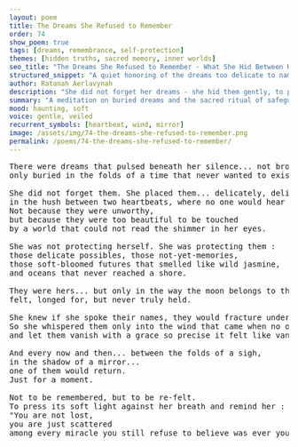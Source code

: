 ```yaml
---
layout: poem
title: The Dreams She Refused to Remember
order: 74
show_poem: true
tags: [dreams, remembrance, self-protection]
themes: [hidden truths, sacred memory, inner worlds]
seo_title: "The Dreams She Refused to Remember - What She Hid Between Heartbeats Could Not Be Undreamed"
structured_snippet: "A quiet honoring of the dreams too delicate to name aloud - and the beauty they carried in silence."
author: Ratanah Aerlavynah
description: "She did not forget her dreams - she hid them gently, to protect what was too beautiful to endure exposure."
summary: "A meditation on buried dreams and the sacred ritual of safeguarding one’s most fragile becoming."
mood: haunting, soft
voice: gentle, veiled
recurrent_symbols: [heartbeat, wind, mirror]
image: /assets/img/74-the-dreams-she-refused-to-remember.png
permalink: /poems/74-the-dreams-she-refused-to-remember/
---
```


<pre>
There were dreams that pulsed beneath her silence... not broken, 
only buried in the folds of a time that never wanted to exist.

She did not forget them. She placed them... delicately, deliberately... 
in the hush between two heartbeats, where no one would hear them scream for becoming.
Not because they were unworthy, 
but because they were too beautiful to be touched 
by a world that could not read the shimmer in her eyes.

She was not protecting herself. She was protecting them : 
those delicate possibles, those not-yet-memories, 
those soft-bloomed futures that smelled like wild jasmine,
and oceans that never reached a shore.

They were hers... but only in the way the moon belongs to the tide : 
felt, longed for, but never truly held.

She knew if she spoke their names, they would fracture under the weight of translation. 
So she whispered them only into the wind that came when no one was watching, 
and let them vanish with a grace so precise it felt like vanishing was the dream itself.

And every now and then... between the folds of a sigh, 
in the shadow of a mirror... 
one of them would return.
Just for a moment.

Not to be remembered, but to be re-felt.
To press its soft light against her breath and remind her :
"You are not lost, 
you are just scattered 
among every miracle you still refuse to believe was ever yours."
</pre>
